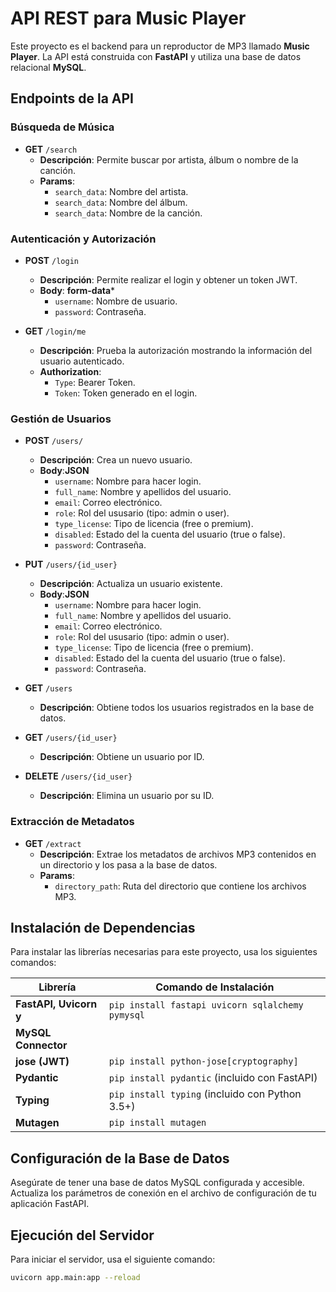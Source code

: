 # API REST para Music Player

Este proyecto es el backend para un reproductor de MP3 llamado **Music Player**. La API está construida con **FastAPI** y utiliza una base de datos relacional **MySQL**.

## Endpoints de la API

### Búsqueda de Música

- **GET** `/search`
  - **Descripción**: Permite buscar por artista, álbum o nombre de la canción.
  - **Params**:
    - `search_data`: Nombre del artista.
    - `search_data`: Nombre del álbum.
    - `search_data`: Nombre de la canción.

### Autenticación y Autorización

- **POST** `/login`
  - **Descripción**: Permite realizar el login y obtener un token JWT.
  - **Body**: **form-data***
    - `username`: Nombre de usuario.
    - `password`: Contraseña.

- **GET** `/login/me`
  - **Descripción**: Prueba la autorización mostrando la información del usuario autenticado.
  - **Authorization**:
    - `Type`: Bearer Token.
    - `Token`: Token generado en el login.

### Gestión de Usuarios

- **POST** `/users/`
  - **Descripción**: Crea un nuevo usuario.
  - **Body**:**JSON**
    - `username`: Nombre para hacer login.
    - `full_name`: Nombre y apellidos del usuario.
    - `email`: Correo electrónico.
    - `role`: Rol del ususario (tipo: admin o user).
    - `type_license`: Tipo de licencia (free o premium).
    - `disabled`: Estado del la cuenta del usuario (true o false).
    - `password`: Contraseña.


- **PUT** `/users/{id_user}`
  - **Descripción**: Actualiza un usuario existente.
  - **Body**:**JSON**
    - `username`: Nombre para hacer login.
    - `full_name`: Nombre y apellidos del usuario.
    - `email`: Correo electrónico.
    - `role`: Rol del ususario (tipo: admin o user).
    - `type_license`: Tipo de licencia (free o premium).
    - `disabled`: Estado del la cuenta del usuario (true o false).
    - `password`: Contraseña.

- **GET** `/users`
  - **Descripción**: Obtiene todos los usuarios registrados en la base de datos.

- **GET** `/users/{id_user}`
  - **Descripción**: Obtiene un usuario por ID.
  
- **DELETE** `/users/{id_user}`
  - **Descripción**: Elimina un usuario por su ID.

### Extracción de Metadatos

- **GET** `/extract`
  - **Descripción**: Extrae los metadatos de archivos MP3 contenidos en un directorio y los pasa a la base de datos.
  - **Params**:
    - `directory_path`: Ruta del directorio que contiene los archivos MP3.

## Instalación de Dependencias

Para instalar las librerías necesarias para este proyecto, usa los siguientes comandos:

| Librería                | Comando de Instalación                            |
|-------------------------|---------------------------------------------------|
| **FastAPI, Uvicorn y**  | `pip install fastapi uvicorn sqlalchemy pymysql`  |
| **MySQL Connector**     |                                                   |
| **jose (JWT)**          | `pip install python-jose[cryptography]`           |
| **Pydantic**            | `pip install pydantic` (incluido con FastAPI)     |
| **Typing**              | `pip install typing` (incluido con Python 3.5+)   |
| **Mutagen**             | `pip install mutagen`                             |

## Configuración de la Base de Datos

Asegúrate de tener una base de datos MySQL configurada y accesible. Actualiza los parámetros de conexión en el archivo de configuración de tu aplicación FastAPI.

## Ejecución del Servidor

Para iniciar el servidor, usa el siguiente comando:

```bash
uvicorn app.main:app --reload
